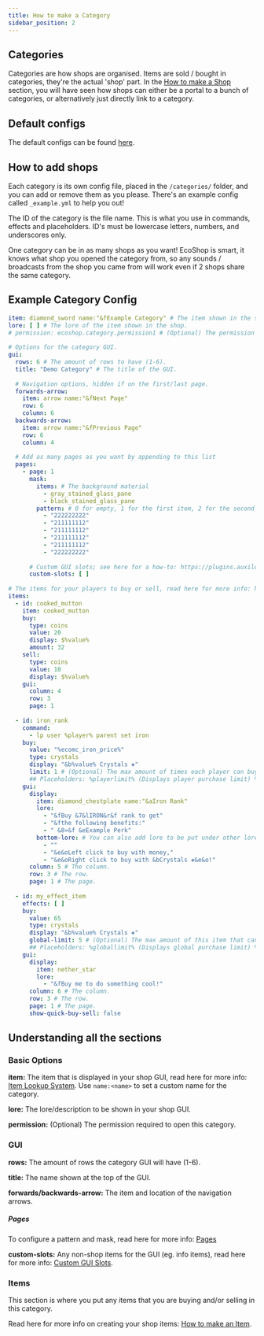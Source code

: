 ```yaml
---
title: How to make a Category
sidebar_position: 2
---
```


## Categories

Categories are how shops are organised. Items are sold / bought in categories, they're the actual 'shop' part. In the [How to make a Shop](https://plugins.auxilor.io/ecoshop/how-to-make-a-shop) section, you will have seen how shops can either be a portal to a bunch of categories, or alternatively just directly link to a category.

## Default configs
The default configs can be found [here](https://github.com/Auxilor/EcoShop/blob/main/eco-core/core-plugin/src/main/resources/categories).

## How to add shops
Each category is its own config file, placed in the `/categories/` folder, and you can add or remove them as you please. There's an example config called `_example.yml` to help you out!

The ID of the category is the file name. This is what you use in commands, effects and placeholders.
ID's must be lowercase letters, numbers, and underscores only.

One category can be in as many shops as you want! EcoShop is smart, it knows what shop you opened the category from, so any sounds / broadcasts from the shop you came from will work even if 2 shops share the same category.

## Example Category Config

```yaml
item: diamond_sword name:"&fExample Category" # The item shown in the shop.  
lore: [ ] # The lore of the item shown in the shop.  
# permission: ecoshop.category.permission1 # (Optional) The permission required to access/use the category.  
  
# Options for the category GUI.  
gui:  
  rows: 6 # The amount of rows to have (1-6).  
  title: "Demo Category" # The title of the GUI.  
  
  # Navigation options, hidden if on the first/last page.  
  forwards-arrow:  
    item: arrow name:"&fNext Page"  
    row: 6  
    column: 6  
  backwards-arrow:  
    item: arrow name:"&fPrevious Page"  
    row: 6  
    column: 4  
  
  # Add as many pages as you want by appending to this list  
  pages:  
    - page: 1  
      mask:  
        items: # The background material  
          - gray_stained_glass_pane  
          - black_stained_glass_pane  
        pattern: # 0 for empty, 1 for the first item, 2 for the second item, etc  
          - "222222222"  
          - "211111112"  
          - "211111112"  
          - "211111112"  
          - "211111112"  
          - "222222222"  
  
      # Custom GUI slots; see here for a how-to: https://plugins.auxilor.io/all-plugins/pages#custom-gui-slots  
      custom-slots: [ ]  
  
# The items for your players to buy or sell, read here for more info: https://plugins.auxilor.io/ecoshop/how-to-make-an-item  
items:  
  - id: cooked_mutton  
    item: cooked_mutton  
    buy:  
      type: coins  
      value: 20  
      display: $%value%  
      amount: 32  
    sell:  
      type: coins  
      value: 10  
      display: $%value%  
    gui:  
      column: 4  
      row: 3  
      page: 1  
  
  - id: iron_rank  
    command:  
      - lp user %player% parent set iron  
    buy:  
      value: "%ecomc_iron_price%"  
      type: crystals  
      display: "&b%value% Crystals ❖"  
      limit: 1 # (Optional) The max amount of times each player can buy this item, defaults to infinite.  
      ## Placeholders: %playerlimit% (Displays player purchase limit) %playerbuys% (Displays amount bought by player).
    gui:  
      display:  
        item: diamond_chestplate name:"&aIron Rank"  
        lore:  
          - "&fBuy &7&lIRON&r&f rank to get"  
          - "&fthe following benefits:"  
          - " &8»&f &eExample Perk"  
        bottom-lore: # You can also add lore to be put under other lore (e.g. price, quick buy/sell info, etc.)  
          - ""  
          - "&e&oLeft click to buy with money,"  
          - "&e&oRight click to buy with &bCrystals ❖&e&o!"  
      column: 5 # The column.  
      row: 3 # The row.  
      page: 1 # The page.  
  
  - id: my_effect_item  
    effects: [ ]  
    buy:  
      value: 65  
      type: crystals  
      display: "&b%value% Crystals ❖"  
      global-limit: 5 # (Optional) The max amount of this item that can be bought by all players, defaults to infinite.  
      ## Placeholders: %globallimit% (Displays global purchase limit) %globalbuys% (Displays amount bought globally).    
    gui:  
      display:  
        item: nether_star  
        lore:  
          - "&fBuy me to do something cool!"  
      column: 6 # The column.  
      row: 3 # The row.  
      page: 1 # The page.  
      show-quick-buy-sell: false
```

## Understanding all the sections

### Basic Options

**item:** The item that is displayed in your shop GUI, read here for more info: [Item Lookup System](https://plugins.auxilor.io/all-plugins/the-item-lookup-system). Use `name:<name>` to set a custom name for the category.

**lore:** The lore/description to be shown in your shop GUI.

**permission:** (Optional) The permission required to open this category.

### GUI

**rows:** The amount of rows the category GUI will have (1-6).

**title:** The name shown at the top of the GUI.

**forwards/backwards-arrow:** The item and location of the navigation arrows.

##### Pages

To configure a pattern and mask, read here for more info: [Pages](https://plugins.auxilor.io/all-plugins/pages)

**custom-slots:** Any non-shop items for the GUI (eg. info items), read here for more info: [Custom GUI Slots](https://plugins.auxilor.io/all-plugins/pages#custom-gui-slots).

### Items

This section is where you put any items that you are buying and/or selling in this category.

Read here for more info on creating your shop items: [How to make an Item](how-to-make-an-item).